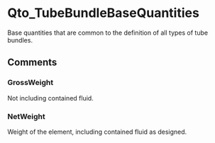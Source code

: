 # Qto_TubeBundleBaseQuantities

Base quantities that are common to the definition of all types of tube bundles.
<!-- end of short definition -->



## Comments

### GrossWeight

Not including contained fluid.

### NetWeight

Weight of the element, including contained fluid as designed.

